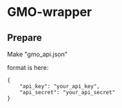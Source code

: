 # GMO-wrapper

## Prepare
Make "gmo_api.json"


format is here:
```
{
    "api_key": "your_api_key",
    "api_secret": "your_api_secret"
}
```
